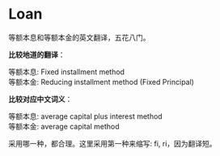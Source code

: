 # Loan

等额本息和等额本金的英文翻译，五花八门。

**比较地道的翻译**：<br>

&#9;等额本息: Fixed installment method<br>
&#9;等额本金: Reducing installment method (Fixed Principal)

**比较对应中文词义**：<br>

&#9;等额本息: average capital plus interest method<br>
&#9;等额本金: average capital method

采用哪一种，都合理。这里采用第一种来缩写: fi, ri，因为翻译短。
